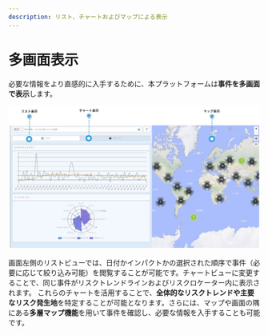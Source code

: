 ```yaml
---
description: リスト、チャートおよびマップによる表示
---
```


# 多画面表示

必要な情報をより直感的に入手するために、本プラットフォームは**事件を多画面で表示**します。

![](../.gitbook/assets/global-events-multiple-views%20%281%29.jpg)

画面左側のリストビューでは、日付かインパクトかの選択された順序で事件（必要に応じて絞り込み可能）を閲覧することが可能です。チャートビューに変更することで、同じ事件がリスクトレンドラインおよびリスクロケーター内に表示されます。 これらのチャートを活用することで、**全体的なリスクトレンドや主要なリスク発生地**を特定することが可能となります。さらには、マップや画面の隅にある**多層マップ機能**を用いて事件を確認し、必要な情報を入手することも可能です。

